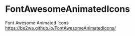 # FontAwesomeAnimatedIcons
Font Awesome Animated Icons
https://be2wa.github.io/FontAwesomeAnimatedIcons/